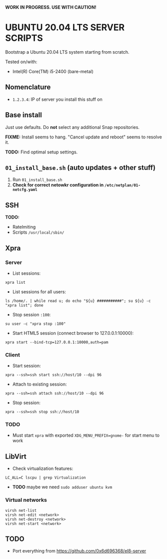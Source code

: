 **WORK IN PROGRESS. USE WITH CAUTION!**

# UBUNTU 20.04 LTS SERVER SCRIPTS

Bootstrap a Ubuntu 20.04 LTS system starting from scratch.

Tested on/with:

- Intel(R) Core(TM) i5-2400 (bare-metal)

## Nomenclature 

- `1.2.3.4`: IP of server you install this stuff on

## Base install

Just use defaults. Do **not** select any additional Snap repositories.

**FIXME:** Install seems to hang. "Cancel update and reboot" seems to resolve it.

**TODO:** Find optimal setup settings.

## `01_install_base.sh` (auto updates + other stuff)

1. Run `01_install_base.sh`
2. **Check for correct netowkr configuration in `/etc/netplan/01-netcfg.yaml`**

## SSH

**TODO:**

- Ratelmiting
- Scripts `/usr/local/sbin/`


## Xpra

### Server

- List sessions:

```
xpra list
```

- List sessions for all users:

```
ls /home/. | while read u; do echo "${u} ###########"; su ${u} -c "xpra list"; done
```

- Stop session `:100`:

```
su user -c "xpra stop :100"
```

- Start HTML5 session (connect browser to 127.0.0.1:10000):

```
xpra start --bind-tcp=127.0.0.1:10000,auth=pam
```

### Client

- Start session:

```
xpra --ssh=ssh start ssh://host/10 --dpi 96
```

- Attach to existing session:

```
xpra --ssh=ssh attach ssh://host/10 --dpi 96
```

- Stop session:

```
xpra --ssh=ssh stop ssh://host/10
```

### TODO

- Must start `xpra` with exported `XDG_MENU_PREFIX=gnome-` for start menu to work

## LibVirt

- Check virtualization features:

```
LC_ALL=C lscpu | grep Virtualization
```

- **TODO** maybe we need `sudo adduser ubuntu kvm`

### Virtual networks

```
virsh net-list
virsh net-edit <network>
virsh net-destroy <network>
virsh net-start <network>
```

## TODO

- Port everything from <https://github.com/0x6d696368/el8-server>

